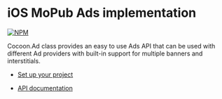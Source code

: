 iOS MoPub Ads implementation
=============================

[![NPM](https://nodei.co/npm/cocoon-plugin-ads-ios-mopub.png)](https://nodei.co/npm/cocoon-plugin-ads-ios-mopub/)

Cocoon.Ad class provides an easy to use Ads API that can be used with different Ad providers with built-in support for multiple banners and interstitials.

* [Set up your project](https://github.com/ludei/atomic-plugins-ads#javascript-api)

* [API documentation](http://ludei.github.io/cocoon-common/dist/doc/js/Cocoon.Ad.html) 
